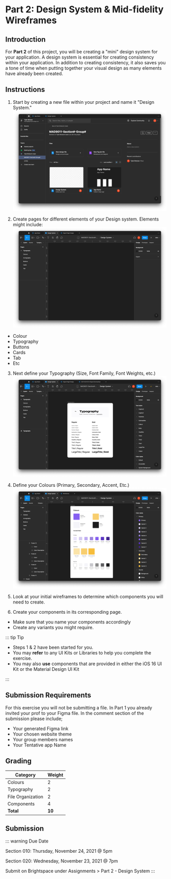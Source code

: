 # Part 2: Design System & Mid-fidelity Wireframes

## Introduction

For **Part 2** of this project, you will be creating a "mini" design system for your application. A design system is essential for creating consistency within your application. In addition to creating consistency, it also saves you a tone of time when putting together your visual design as many elements have already been created.

## Instructions

1. Start by creating a new file within your project and name it "Design System."
   ![Step 1](./assets/step-1.png)

2. Create pages for different elements of your Design system. Elements might include:
   ![Step 2](./assets/step-2.png)

- Colour
- Typography
- Buttons
- Cards
- Tab
- Etc

3. Next define your Typography (Size, Font Family, Font Weights, etc.)
   ![Step 3](./assets/step-3.png)

4. Define your Colours (Primary, Secondary, Accent, Etc.)
   ![Step 4](./assets/step-4.png)

5. Look at your initial wireframes to determine which components you will need to create.

6. Create your components in its corresponding page.

- Make sure that you name your components accordingly
- Create any variants you might require.

::: tip Tip

- Steps 1 & 2 have been started for you.
- You may **refer** to any UI Kits or Libraries to help you complete the exercise.
- You may also **use** components that are provided in either the iOS 16 UI Kit or the Material Design UI Kit

:::

## Submission Requirements

For this exercise you will not be submitting a file. In Part 1 you already invited your prof to your Figma file. In the comment section of the submission please include;

- Your generated Figma link
- Your chosen website theme
- Your group members names
- Your Tentative app Name

## Grading

| Category          | Weight |
| ----------------- | ------ |
| Colours           | 2      |
| Typography        | 2      |
| File Organization | 2      |
| Components        | 4      |
| **Total**         | **10** |

## Submission

::: warning Due Date

Section 010: Thursday, November 24, 2021 @ 5pm

Section 020: Wednesday, November 23, 2021 @ 7pm

Submit on Brightspace under Assignments > Part 2 - Design System
:::
